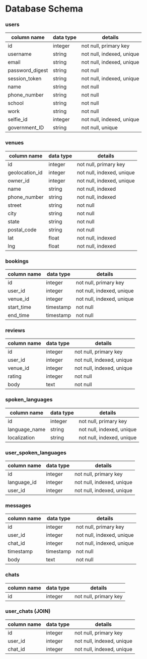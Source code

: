 # Database Schema

### users
column name     | data type | details
----------------|-----------|-----------------------
id              | integer   | not null, primary key
username        | string    | not null, indexed, unique
email           | string    | not null, indexed, unique
password_digest | string    | not null
session_token   | string    | not null, indexed, unique
name            | string    | not null
phone_number    | string    | not null
school          | string    | not null
work            | string    | not null
selfie_id       | integer   | not null, indexed, unique
government_ID   | string    | not null, unique


### venues
column name     | data type | details
----------------|-----------|-----------------------
id              | integer   | not null, primary key
geolocation_id  | integer   | not null, indexed, unique
owner_id        | integer   | not null, indexed, unique
name            | string    | not null, indexed
phone_number    | string    | not null, indexed
street          | string    | not null
city            | string    | not null
state           | string    | not null
postal_code     | string    | not null
lat             | float     | not null, indexed
lng             | float     | not null, indexed


### bookings
column name     | data type | details
----------------|-----------|-----------------------
id              | integer   | not null, primary key
user_id         | integer   | not null, indexed, unique
venue_id        | integer   | not null, indexed, unique
start_time      | timestamp | not null
end_time        | timestamp | not null

### reviews
column name     | data type | details
----------------|-----------|-----------------------
id              | integer   | not null, primary key
user_id         | integer   | not null, indexed, unique
venue_id        | integer   | not null, indexed, unique
rating          | integer   | not null
body            | text      | not null

### spoken_languages
column name     | data type | details
----------------|-----------|-----------------------
id              | integer   | not null, primary key
language_name   | string    | not null, indexed, unique
localization    | string    | not null, indexed, unique

### user_spoken_languages
column name     | data type | details
----------------|-----------|-----------------------
id              | integer   | not null, primary key
language_id     | integer   | not null, indexed, unique
user_id         | integer   | not null, indexed, unique

### messages
column name     | data type | details
----------------|-----------|-----------------------
id              | integer   | not null, primary key
user_id         | integer   | not null, indexed, unique
chat_id         | integer   | not null, indexed, unique
timestamp       | timestamp | not null
body            | text      | not null

### chats
column name     | data type | details
----------------|-----------|-----------------------
id              | integer   | not null, primary key

### user_chats (JOIN)
column name     | data type | details
----------------|-----------|-----------------------
id              | integer   | not null, primary key
user_id         | integer   | not null, indexed, unique
chat_id         | integer   | not null, indexed, unique

